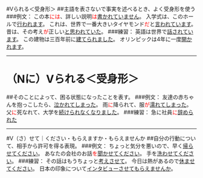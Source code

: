 #Vられる＜受身形＞
##主語を表さないで事実を述べるとき、よく受身形を使う
###例文：
この本<font color=red>には</font>、詳しい説明<font color=red>は</font><u>書かれていません</u>。 
入学式は、このホールで<u>行われます</u>。
これは、世界で一番大きいタイヤモンド<font color=red>だ</font>と<u>言われています</u>。
昔は、その考え<font color=red>が</font>正しい<u>と思われていた</u>。
###練習：
英語は世界で<u>話されています</u>。
この建物は三百年前に<u>建てられました</u>。
オリンピックは4年に一度<u>開かれます</u>。
***
# （Nに）Vられる＜受身形＞
##そのことによって、困る状態になったことを表す。
###例文：
友達の赤ちゃんを抱っこしたら、<u>泣かれてしまった</u>。
雨<font color=red>に</font>降られて、服<font color=red>が</font><u>濡れてしまった</u>。
父<font color=red>に</font>死なれて、大学を<u>続けられなくなりました</u>。
###練習：
急に社員<font color=red>に</font><u>辞められた</u>
***
#V（さ）せて｜ください・もらえますか・もらえませんか
##自分の行動について、相手から許可を得る表現。
###例文：
ちょっと気分を悪いので、早く<u>帰らせてください</u>。
あなたの会社のお話<font color=red>を</font><u>聞かせてください</u>。
手を<u>洗わせてください</u>。
###練習：
その話はもうちょっと<u>考えさせて</u>。
今日は熱があるので<u>休ませてください</u>。
日本の印象について<u>インタビューさせてもらえませんか</u>。




